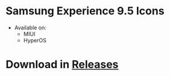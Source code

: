 # Samsung Experience 9.5 Icons
* Available on:
  - MIUI
  - HyperOS
# Download in [Releases](https://github.com/exynirin/Samsung-Experience-Icons/releases/tag/mhos_1)
